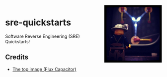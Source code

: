 <img src="assets/flux-capacitor.png" alt="Flux Capacitor" style="width: 185px;" align="right">

# sre-quickstarts
Software Reverse Engineering (SRE) Quickstarts!

## Credits
- [The top image (Flux Capacitor)](https://search.openverse.engineering/image/4c2eed4b-7c49-4e5a-aa46-e4a733b7c4ab)
